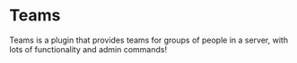 # Teams
Teams is a plugin that provides teams for groups of people in a server, with lots of functionality and admin commands!
